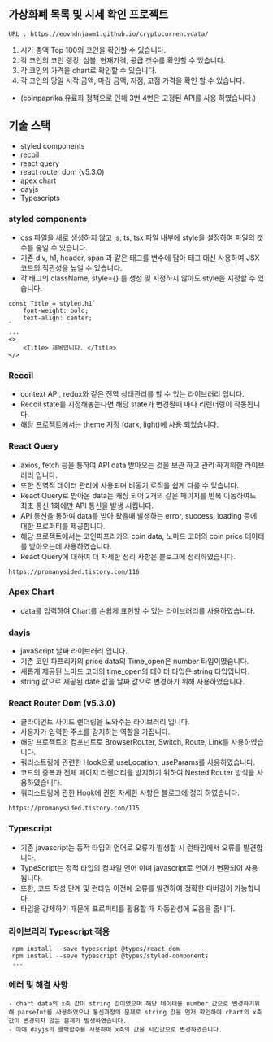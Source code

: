 ## 가상화폐 목록 및 시세 확인 프로젝트

```
URL : https://eovhdnjawm1.github.io/cryptocurrencydata/
```

1. 시가 총액 Top 100의 코인을 확인할 수 있습니다.
2. 각 코인의 코인 랭킹, 심볼, 현재가격, 공급 갯수를 확인할 수 있습니다.
3. 각 코인의 가격을 chart로 확인할 수 있습니다.
4. 각 코인의 당일 시작 금액, 마감 금액, 저점, 고점 가격을 확인 할 수 있습니다.

- (coinpaprika 유료화 정책으로 인해 3번 4번은 고정된 API를 사용 하였습니다.)

## 기술 스택

- styled components
- recoil
- react query
- react router dom (v5.3.0)
- apex chart
- dayjs
- Typescripts

### styled components

- css 파일을 새로 생성하지 않고 js, ts, tsx 파일 내부에 style을 설정하여 파일의 갯수를 줄일 수 있습니다.
- 기존 div, h1, header, span 과 같은 태그를 변수에 담아 태그 대신 사용하여 JSX코드의 직관성을 높일 수 있습니다.
- 각 태그의 className, style={} 를 생성 및 지정하지 않아도 style을 지정할 수 있습니다.

```
const Title = styled.h1`
	font-weight: bold;
	text-align: center;
`
...
<>
	<Title> 제목입니다. </Title>
</>
```

### Recoil

- context API, redux와 같은 전역 상태관리를 할 수 있는 라이브러리 입니다.
- Recoil state를 지정해놓는다면 해당 state가 변경될때 마다 리렌더링이 작동됩니다.
- 해당 프로젝트에서는 theme 지정 (dark, light)에 사용 되었습니다.

### React Query

- axios, fetch 등을 통하여 API data 받아오는 것을 보관 하고 관리 하기위한 라이브러리 입니다.
- 또한 전역적 데이터 관리에 사용되며 비동기 로직을 쉽게 다룰 수 있습니다.
- React Query로 받아온 data는 캐싱 되어 2개의 같은 페이지를 반복 이동하여도 최초 통신 1회에만 API 통신을 발생 시킵니다.
- API 통신을 통하여 data를 받아 왔을때 발생하는 error, success, loading 등에 대한 프로퍼티를 제공합니다.
- 해당 프로젝트에서는 코인파프리카의 coin data, 노마드 코더의 coin price 데이터를 받아오는데 사용하였습니다.
- React Query에 대하여 더 자세한 정리 사항은 블로그에 정리하였습니다.

```
https://promanysided.tistory.com/116
```

### Apex Chart

- data를 입력하여 Chart를 손쉽게 표현할 수 있는 라이브러리를 사용하였습니다.

### dayjs

- javaScript 날짜 라이브러리 입니다.
- 기존 코인 파프리카의 price data의 Time_open은 number 타입이였습니다.
- 새롭게 제공된 노마드 코더의 time_open의 데이터 타입은 string 타입입니다.
- string 값으로 제공된 date 값을 날짜 값으로 변경하기 위해 사용하였습니다.

### React Router Dom (v5.3.0)

- 클라이언트 사이드 렌더링을 도와주는 라이브러리 입니다.
- 사용자가 입력한 주소를 감지하는 역할을 가집니다.
- 해당 프로젝트의 컴포넌트로 BrowserRouter, Switch, Route, Link를 사용하였습니다.
- 쿼리스트링에 관련한 Hook으로 useLocation, useParams를 사용하였습니다.
- 코드의 중복과 전체 페이지 리렌더리을 방지하기 위하여 Nested Router 방식을 사용하였습니다.
- 쿼리스트링에 관한 Hook에 관한 자세한 사항은 블로그에 정리 하였습니다.

```
https://promanysided.tistory.com/115
```

### Typescript

- 기존 javascript는 동적 타입의 언어로 오류가 발생할 시 런타임에서 오류를 발견합니다.
- TypeScript는 정적 타입의 컴파일 언어 이며 javascript로 언어가 변환되어 사용 됩니다.
- 또한, 코드 작성 단계 및 런타임 이전에 오류를 발견하여 정확한 디버깅이 가능합니다.
- 타입을 강제하기 때문에 프로퍼티를 활용할 때 자동완성에 도움을 줍니다.

### 라이브러리 Typescript 적용

```
 npm install --save typescript @types/react-dom
 npm install --save typescript @types/styled-components
 ...
```

### 에러 및 해결 사항

```
- chart data의 x축 값이 string 값이였으며 해당 데이터를 number 값으로 변경하기위해 parseInt를 사용하였으나 통신과정의 문제로 string 값을 먼저 확인하여 chart의 x축값이 변경되지 않는 문제가 발생하였습니다.
- 이에 dayjs의 콜백함수를 사용하여 x축의 값을 시간값으로 변경하였습니다.
```
